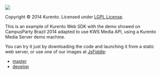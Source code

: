 [![][KurentoImage]][website]

Copyright © 2014 Kurento. Licensed under [LGPL License].

This is an example of Kurento Web SDK with the demo showed on CampusParty Brazil
2014 adapted to use KWS Media API, using a Kurento Media Server demo machine.

You can try it just by downloading the code and launching it from a static web
server, or use one of our images at [JsFiddle](http://jsfiddle.net/):

* [master](http://jsfiddle.net/gh/get/library/pure/kurento/kws-media-api/contents/example/brazil_demo_2)
* [develop](http://jsfiddle.net/gh/get/library/pure/kurento/kws-media-api/contents/example/brazil_demo_2?ref=develop)


[KurentoImage]: https://secure.gravatar.com/avatar/21a2a12c56b2a91c8918d5779f1778bf?s=120
[LGPL License]: http://www.gnu.org/licenses/lgpl-2.1.html
[website]: http://kurento.org
